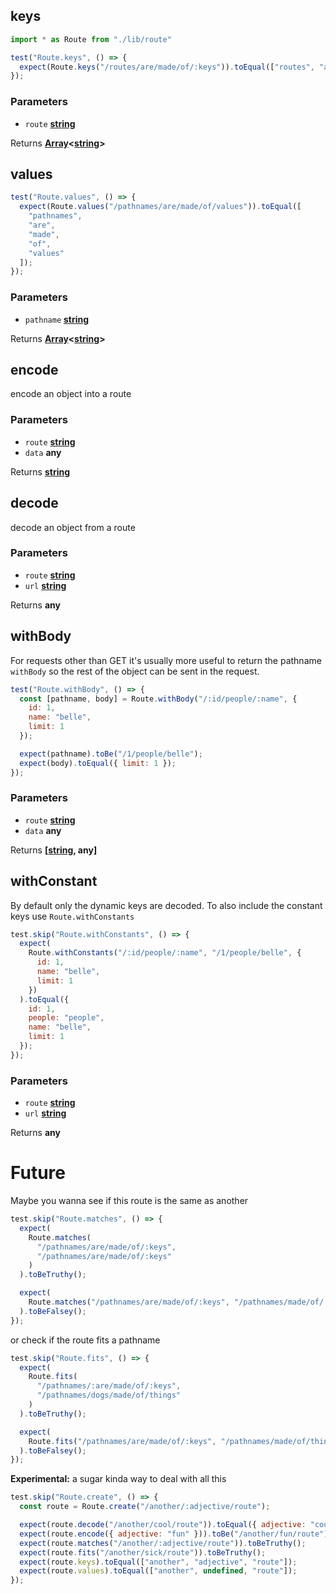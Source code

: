 <!-- Generated by documentation.js. Update this documentation by updating the source code. -->

## keys

```js
import * as Route from "./lib/route"

test("Route.keys", () => {
  expect(Route.keys("/routes/are/made/of/:keys")).toEqual(["routes", "are", "made", "of", "keys"]);
});
```

### Parameters

-   `route` **[string][1]** 

Returns **[Array][2]&lt;[string][1]>** 

## values

```js
test("Route.values", () => {
  expect(Route.values("/pathnames/are/made/of/values")).toEqual([
    "pathnames",
    "are",
    "made",
    "of",
    "values"
  ]);
});
```

### Parameters

-   `pathname` **[string][1]** 

Returns **[Array][2]&lt;[string][1]>** 

## encode

encode an object into a route

### Parameters

-   `route` **[string][1]** 
-   `data` **any** 

Returns **[string][1]** 

## decode

decode an object from a route

### Parameters

-   `route` **[string][1]** 
-   `url` **[string][1]** 

Returns **any** 

## withBody

For requests other than GET it's usually more useful to return the pathname `withBody` so the rest of the object can
be sent in the request.

```js
test("Route.withBody", () => {
  const [pathname, body] = Route.withBody("/:id/people/:name", {
    id: 1,
    name: "belle",
    limit: 1
  });

  expect(pathname).toBe("/1/people/belle");
  expect(body).toEqual({ limit: 1 });
});
```

### Parameters

-   `route` **[string][1]** 
-   `data` **any** 

Returns **\[[string][1], any]** 

## withConstant

By default only the dynamic keys are decoded. To also include the constant keys use `Route.withConstants`

```js
test.skip("Route.withConstants", () => {
  expect(
    Route.withConstants("/:id/people/:name", "/1/people/belle", {
      id: 1,
      name: "belle",
      limit: 1
    })
  ).toEqual({
    id: 1,
    people: "people",
    name: "belle",
    limit: 1
  });
});
```

### Parameters

-   `route` **[string][1]** 
-   `url` **[string][1]** 

Returns **any** 

## 

# Future

Maybe you wanna see if this route is the same as another

```js
test.skip("Route.matches", () => {
  expect(
    Route.matches(
      "/pathnames/are/made/of/:keys",
      "/pathnames/are/made/of/:keys"
    )
  ).toBeTruthy();

  expect(
    Route.matches("/pathnames/are/made/of/:keys", "/pathnames/made/of/:keys")
  ).toBeFalsey();
});
```

or check if the route fits a pathname

```js
test.skip("Route.fits", () => {
  expect(
    Route.fits(
      "/pathnames/:are/made/of/:keys",
      "/pathnames/dogs/made/of/things"
    )
  ).toBeTruthy();

  expect(
    Route.fits("/pathnames/are/made/of/:keys", "/pathnames/made/of/things")
  ).toBeFalsey();
});
```

**Experimental:** a sugar kinda way to deal with all this

```js
test.skip("Route.create", () => {
  const route = Route.create("/another/:adjective/route");

  expect(route.decode("/another/cool/route")).toEqual({ adjective: "cool" });
  expect(route.encode({ adjective: "fun" })).toBe("/another/fun/route");
  expect(route.matches("/another/:adjective/route")).toBeTruthy();
  expect(route.fits("/another/sick/route")).toBeTruthy();
  expect(route.keys).toEqual(["another", "adjective", "route"]);
  expect(route.values).toEqual(["another", undefined, "route"]);
});
```

[1]: https://developer.mozilla.org/docs/Web/JavaScript/Reference/Global_Objects/String

[2]: https://developer.mozilla.org/docs/Web/JavaScript/Reference/Global_Objects/Array
